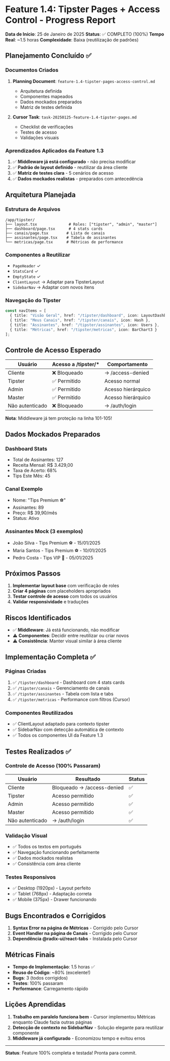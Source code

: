 # Feature 1.4: Tipster Pages + Access Control - Progress Report

**Data de Início**: 25 de Janeiro de 2025
**Status**: ✅ COMPLETO (100%)
**Tempo Real**: ~1.5 horas
**Complexidade**: Baixa (reutilização de padrões)

## Planejamento Concluído ✅

### Documentos Criados
1. **Planning Document**: `feature-1.4-tipster-pages-access-control.md`
   - Arquitetura definida
   - Componentes mapeados
   - Dados mockados preparados
   - Matriz de testes definida

2. **Cursor Task**: `task-20250125-feature-1.4-tipster-pages.md`
   - Checklist de verificações
   - Testes de acesso
   - Validações visuais

### Aprendizados Aplicados da Feature 1.3
1. ✅ **Middleware já está configurado** - não precisa modificar
2. ✅ **Padrão de layout definido** - reutilizar da área cliente
3. ✅ **Matriz de testes clara** - 5 cenários de acesso
4. ✅ **Dados mockados realistas** - preparados com antecedência

## Arquitetura Planejada

### Estrutura de Arquivos
```
/app/tipster/
├── layout.tsx              # Roles: ["tipster", "admin", "master"]
├── dashboard/page.tsx      # 4 stats cards
├── canais/page.tsx        # Lista de canais
├── assinantes/page.tsx    # Tabela de assinantes
└── metricas/page.tsx      # Métricas de performance
```

### Componentes a Reutilizar
- `PageHeader` ✓
- `StatsCard` ✓
- `EmptyState` ✓
- `ClientLayout` → Adaptar para TipsterLayout
- `SidebarNav` → Adaptar com novos itens

### Navegação do Tipster
```typescript
const navItems = [
  { title: "Visão Geral", href: "/tipster/dashboard", icon: LayoutDashboard },
  { title: "Meus Canais", href: "/tipster/canais", icon: Hash },
  { title: "Assinantes", href: "/tipster/assinantes", icon: Users },
  { title: "Métricas", href: "/tipster/metricas", icon: BarChart3 }
];
```

## Controle de Acesso Esperado

| Usuário | Acesso a /tipster/* | Comportamento |
|---------|-------------------|---------------|
| Cliente | ❌ Bloqueado | → /access-denied |
| Tipster | ✅ Permitido | Acesso normal |
| Admin | ✅ Permitido | Acesso hierárquico |
| Master | ✅ Permitido | Acesso hierárquico |
| Não autenticado | ❌ Bloqueado | → /auth/login |

**Nota**: Middleware já tem proteção na linha 101-105!

## Dados Mockados Preparados

### Dashboard Stats
- Total de Assinantes: 127
- Receita Mensal: R$ 3.429,00
- Taxa de Acerto: 68%
- Tips Este Mês: 45

### Canal Exemplo
- Nome: "Tips Premium ⚽"
- Assinantes: 89
- Preço: R$ 39,90/mês
- Status: Ativo

### Assinantes Mock (3 exemplos)
- João Silva - Tips Premium ⚽ - 15/01/2025
- Maria Santos - Tips Premium ⚽ - 10/01/2025
- Pedro Costa - Tips VIP 🎾 - 05/01/2025

## Próximos Passos

1. **Implementar layout base** com verificação de roles
2. **Criar 4 páginas** com placeholders apropriados
3. **Testar controle de acesso** com todos os usuários
4. **Validar responsividade** e traduções

## Riscos Identificados

- ✅ **Middleware**: Já está funcionando, não modificar
- ⚠️ **Componentes**: Decidir entre reutilizar ou criar novos
- ⚠️ **Consistência**: Manter visual similar à área cliente

## Implementação Completa ✅

### Páginas Criadas
1. ✅ `/tipster/dashboard` - Dashboard com 4 stats cards
2. ✅ `/tipster/canais` - Gerenciamento de canais
3. ✅ `/tipster/assinantes` - Tabela com lista e tabs
4. ✅ `/tipster/metricas` - Performance com filtros (Cursor)

### Componentes Reutilizados
- ✅ ClientLayout adaptado para contexto tipster
- ✅ SidebarNav com detecção automática de contexto
- ✅ Todos os componentes UI da Feature 1.3

## Testes Realizados ✅

### Controle de Acesso (100% Passaram)
| Usuário | Resultado | Status |
|---------|-----------|---------|
| Cliente | Bloqueado → /access-denied | ✅ |
| Tipster | Acesso permitido | ✅ |
| Admin | Acesso permitido | ✅ |
| Master | Acesso permitido | ✅ |
| Não autenticado | → /auth/login | ✅ |

### Validação Visual
- ✅ Todos os textos em português
- ✅ Navegação funcionando perfeitamente
- ✅ Dados mockados realistas
- ✅ Consistência com área cliente

### Testes Responsivos
- ✅ Desktop (1920px) - Layout perfeito
- ✅ Tablet (768px) - Adaptação correta
- ✅ Mobile (375px) - Drawer funcionando

## Bugs Encontrados e Corrigidos

1. **Syntax Error na página de Métricas** - Corrigido pelo Cursor
2. **Event Handler na página de Canais** - Corrigido pelo Cursor
3. **Dependência @radix-ui/react-tabs** - Instalada pelo Cursor

## Métricas Finais

- **Tempo de Implementação**: 1.5 horas ✅
- **Reuso de Código**: ~80% (excelente!)
- **Bugs**: 3 (todos corrigidos)
- **Testes**: 100% passaram
- **Performance**: Carregamento rápido

## Lições Aprendidas

1. **Trabalho em paralelo funciona bem** - Cursor implementou Métricas enquanto Claude fazia outras páginas
2. **Detecção de contexto no SidebarNav** - Solução elegante para reutilizar componente
3. **Middleware já configurado** - Economizou tempo e evitou erros

---

**Status**: Feature 100% completa e testada! Pronta para commit.
